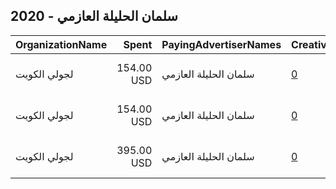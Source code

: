 ## 2020 - سلمان الحليلة العازمي 
|OrganizationName|Spent|PayingAdvertiserNames|CreativeUrls|Impressions|Genders|AgeBrackets|CountryCodes|BillingAddresses|CandidateBallotInformation|
|:---|---:|:---|:---|---:|:---|:---|:---|:---|:---|
|لجولي الكويت|154.00 USD|سلمان الحليلة العازمي|[0](https://www.snap.com/political-ads/asset/6ce392a60323dc7f8f7432760ea23d124d601f5d8e234120fc14610ba01055ca?mediaType=mp4)|64,748||20+|kuwait|"kuwait sabah alahmd,sbah alahmd,50604,KW"||
|لجولي الكويت|154.00 USD|سلمان الحليلة العازمي|[0](https://www.snap.com/political-ads/asset/65082bf629a1dfe4d132cba8f7327f1e69ddfffc2bb9b192e5344b604b03604d?mediaType=mp4)|62,710||21+|kuwait|"kuwait sabah alahmd,sbah alahmd,50604,KW"||
|لجولي الكويت|395.00 USD|سلمان الحليلة العازمي|[0](https://www.snap.com/political-ads/asset/72cde78a08f65c8ecb1ea00d35c504fd79143476916686caf1469d6c164c9f17?mediaType=mp4)|200,140||18+|kuwait|"kuwait sabah alahmd,sbah alahmd,50604,KW"||
